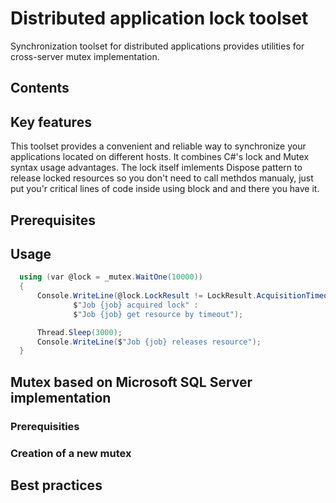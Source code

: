 # Distributed application lock toolset
Synchronization toolset for distributed applications provides utilities for cross-server mutex implementation.

## Contents

## Key features

This toolset provides a convenient and reliable way to synchronize your applications located on different hosts. It combines C#'s lock and Mutex syntax usage advantages. The lock itself imlements Dispose pattern to release locked resources so you don't need to call methdos manualy, just put you'r critical lines of code inside using block and and there you have it. 

## Prerequisites

## Usage

```csharp
  using (var @lock = _mutex.WaitOne(10000))
  {
      Console.WriteLine(@lock.LockResult != LockResult.AcquisitionTimeout ?
              $"Job {job} acquired lock" : 
              $"Job {job} get resource by timeout");

      Thread.Sleep(3000);
      Console.WriteLine($"Job {job} releases resource");
  }
```

## Mutex based on Microsoft SQL Server implementation

### Prerequisities

### Creation of a new mutex

## Best practices

